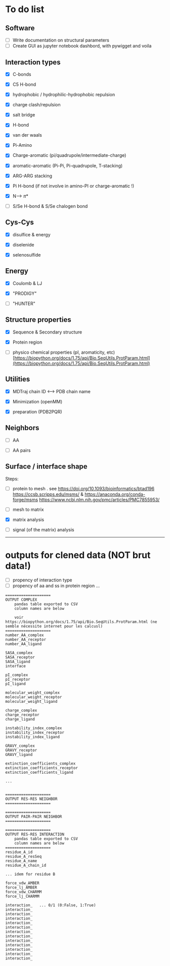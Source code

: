 # To do list

## Software

- [ ] Write documentation on structural parameters
- [ ] Create GUI as jupyter notebook dashbord, with pywigget and voila

## Interaction types

- [x] C-bonds 
- [x] C5 H-bond 
- [x] hydrophobic / hydrophilic-hydrophobic repulsion 
- [x] charge clash/repulsion 
- [x] salt bridge 
- [x] H-bond
- [x] van der waals
- [x] Pi-Amino
- [x] Charge-aromatic (pi/quadrupole/intermediate-charge) 
- [x] aromatic-aromatic (Pi-Pi, Pi-quadrupole, T-stacking) 
- [x] ARG-ARG stacking
- [x] Pi H-bond (if not involve in amino-PI or charge-aromatic !)
- [x] N--> $\pi$*
- [ ] S/Se H-bond & S/Se chalogen bond


## Cys-Cys

- [x] disulfice & energy
- [x] diselenide
- [x] selenosulfide


## Energy

- [x] Coulomb & LJ
- [x] "PRODIGY"
- [ ] "HUNTER"


## Structure properties

- [x] Sequence & Secondary structure
- [x] Protein region
- [ ] physico chemical properties (pI, aromaticity, etc) [https://biopython.org/docs/1.75/api/Bio.SeqUtils.ProtParam.html](https://biopython.org/docs/1.75/api/Bio.SeqUtils.ProtParam.html)


## Utilities
- [x] MDTraj chain ID <--> PDB chain name
- [x] Minimization (openMM)
- [x] preparation (PDB2PQR)


## Neighbors

- [ ] AA
- [ ] AA pairs


## Surface / interface shape

Steps:

- [ ] protein to mesh . see https://doi.org/10.1093/bioinformatics/btad196
                            https://ccsb.scripps.edu/msms/ & https://anaconda.org/conda-forge/msms
                            https://www.ncbi.nlm.nih.gov/pmc/articles/PMC7855953/
- [ ] mesh to matrix
- [x] matrix analysis
- [ ] signal (of the matrix) analysis


***

# outputs for clened data (NOT brut data!)

- [ ] propency of interaction type
- [ ] propency of aa and ss in protein region 
...

```
====================
OUTPUT COMPLEX
    pandas table exported to CSV
    column names are below
    
    voir https://biopython.org/docs/1.75/api/Bio.SeqUtils.ProtParam.html (ne semble nécessite internet pour les calcusl)
====================
number_AA_complex
number_AA_receptor
number_AA_ligand

SASA_complex
SASA_receptor
SASA_ligand
interface

pI_complex
pI_receptor
pI_ligand

molecular_weight_complex
molecular_weight_receptor
molecular_weight_ligand

charge_complex
charge_receptor
charge_ligand

instability_index_complex
instability_index_receptor
instability_index_ligand

GRAVY_complex
GRAVY_receptor
GRAVY_ligand

extinction_coefficients_complex
extinction_coefficients_receptor
extinction_coefficients_ligand

...


====================
OUTPUT RES-RES NEIGHBOR
====================

====================
OUTPUT PAIR-PAIR NEIGHBOR
====================

====================
OUTPUT RES-RES INTERACTION
    pandas table exported to CSV
    column names are below
====================
residue_A_id
residue_A_resSeq
residue_A_name
residue_A_chain_id

... idem for residue B

force_vdw_AMBER
force_lj_AMBER
force_vdw_CHARMM
force_lj_CHARMM

interaction_   ... 0/1 (0:False, 1:True)
interaction_
interaction_
interaction_
interaction_
interaction_
interaction_
interaction_
interaction_
interaction_
interaction_
interaction_
interaction_
```
